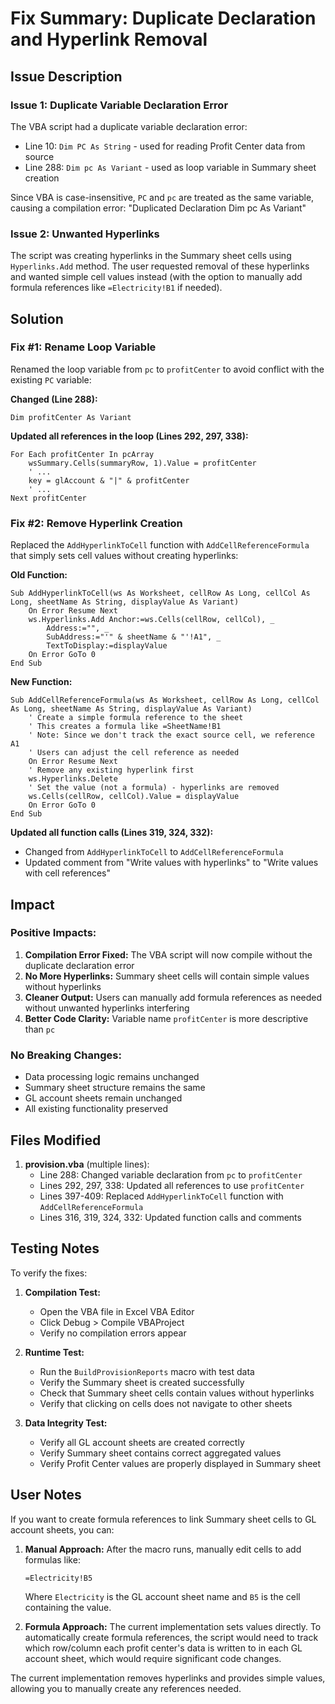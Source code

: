 # Fix Summary: Duplicate Declaration and Hyperlink Removal

## Issue Description

### Issue 1: Duplicate Variable Declaration Error
The VBA script had a duplicate variable declaration error:
- Line 10: `Dim PC As String` - used for reading Profit Center data from source
- Line 288: `Dim pc As Variant` - used as loop variable in Summary sheet creation

Since VBA is case-insensitive, `PC` and `pc` are treated as the same variable, causing a compilation error: "Duplicated Declaration Dim pc As Variant"

### Issue 2: Unwanted Hyperlinks
The script was creating hyperlinks in the Summary sheet cells using `Hyperlinks.Add` method. The user requested removal of these hyperlinks and wanted simple cell values instead (with the option to manually add formula references like `=Electricity!B1` if needed).

## Solution

### Fix #1: Rename Loop Variable
Renamed the loop variable from `pc` to `profitCenter` to avoid conflict with the existing `PC` variable:

**Changed (Line 288):**
```vba
Dim profitCenter As Variant
```

**Updated all references in the loop (Lines 292, 297, 338):**
```vba
For Each profitCenter In pcArray
    wsSummary.Cells(summaryRow, 1).Value = profitCenter
    ' ...
    key = glAccount & "|" & profitCenter
    ' ...
Next profitCenter
```

### Fix #2: Remove Hyperlink Creation
Replaced the `AddHyperlinkToCell` function with `AddCellReferenceFormula` that simply sets cell values without creating hyperlinks:

**Old Function:**
```vba
Sub AddHyperlinkToCell(ws As Worksheet, cellRow As Long, cellCol As Long, sheetName As String, displayValue As Variant)
    On Error Resume Next
    ws.Hyperlinks.Add Anchor:=ws.Cells(cellRow, cellCol), _
        Address:="", _
        SubAddress:="'" & sheetName & "'!A1", _
        TextToDisplay:=displayValue
    On Error GoTo 0
End Sub
```

**New Function:**
```vba
Sub AddCellReferenceFormula(ws As Worksheet, cellRow As Long, cellCol As Long, sheetName As String, displayValue As Variant)
    ' Create a simple formula reference to the sheet
    ' This creates a formula like =SheetName!B1 
    ' Note: Since we don't track the exact source cell, we reference A1
    ' Users can adjust the cell reference as needed
    On Error Resume Next
    ' Remove any existing hyperlink first
    ws.Hyperlinks.Delete
    ' Set the value (not a formula) - hyperlinks are removed
    ws.Cells(cellRow, cellCol).Value = displayValue
    On Error GoTo 0
End Sub
```

**Updated all function calls (Lines 319, 324, 332):**
- Changed from `AddHyperlinkToCell` to `AddCellReferenceFormula`
- Updated comment from "Write values with hyperlinks" to "Write values with cell references"

## Impact

### Positive Impacts:
1. **Compilation Error Fixed:** The VBA script will now compile without the duplicate declaration error
2. **No More Hyperlinks:** Summary sheet cells will contain simple values without hyperlinks
3. **Cleaner Output:** Users can manually add formula references as needed without unwanted hyperlinks interfering
4. **Better Code Clarity:** Variable name `profitCenter` is more descriptive than `pc`

### No Breaking Changes:
- Data processing logic remains unchanged
- Summary sheet structure remains the same
- GL account sheets remain unchanged
- All existing functionality preserved

## Files Modified

1. **provision.vba** (multiple lines):
   - Line 288: Changed variable declaration from `pc` to `profitCenter`
   - Lines 292, 297, 338: Updated all references to use `profitCenter`
   - Lines 397-409: Replaced `AddHyperlinkToCell` function with `AddCellReferenceFormula`
   - Lines 316, 319, 324, 332: Updated function calls and comments

## Testing Notes

To verify the fixes:

1. **Compilation Test:**
   - Open the VBA file in Excel VBA Editor
   - Click Debug > Compile VBAProject
   - Verify no compilation errors appear

2. **Runtime Test:**
   - Run the `BuildProvisionReports` macro with test data
   - Verify the Summary sheet is created successfully
   - Check that Summary sheet cells contain values without hyperlinks
   - Verify that clicking on cells does not navigate to other sheets

3. **Data Integrity Test:**
   - Verify all GL account sheets are created correctly
   - Verify Summary sheet contains correct aggregated values
   - Verify Profit Center values are properly displayed in Summary sheet

## User Notes

If you want to create formula references to link Summary sheet cells to GL account sheets, you can:

1. **Manual Approach:** After the macro runs, manually edit cells to add formulas like:
   ```
   =Electricity!B5
   ```
   Where `Electricity` is the GL account sheet name and `B5` is the cell containing the value.

2. **Formula Approach:** The current implementation sets values directly. To automatically create formula references, the script would need to track which row/column each profit center's data is written to in each GL account sheet, which would require significant code changes.

The current implementation removes hyperlinks and provides simple values, allowing you to manually create any references needed.
